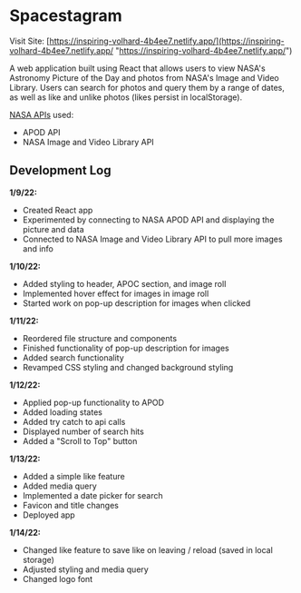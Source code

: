 # Spacestagram

Visit Site: [https://inspiring-volhard-4b4ee7.netlify.app/](https://inspiring-volhard-4b4ee7.netlify.app/ "https://inspiring-volhard-4b4ee7.netlify.app/")

A web application built using React that allows users to view NASA's Astronomy Picture of the Day and photos from NASA's Image and Video Library. Users can search for photos and query them by a range of dates, as well as like and unlike photos (likes persist in localStorage).

[NASA APIs](https://api.nasa.gov/ "https://api.nasa.gov/") used:

- APOD API
- NASA Image and Video Library API

## Development Log

**1/9/22:**

- Created React app
- Experimented by connecting to NASA APOD API and displaying the picture and data
- Connected to NASA Image and Video Library API to pull more images and info

**1/10/22:**

- Added styling to header, APOC section, and image roll
- Implemented hover effect for images in image roll
- Started work on pop-up description for images when clicked

**1/11/22:**

- Reordered file structure and components
- Finished functionality of pop-up description for images
- Added search functionality
- Revamped CSS styling and changed background styling

**1/12/22:**

- Applied pop-up functionality to APOD
- Added loading states
- Added try catch to api calls
- Displayed number of search hits
- Added a "Scroll to Top" button

**1/13/22:**

- Added a simple like feature
- Added media query
- Implemented a date picker for search
- Favicon and title changes
- Deployed app

**1/14/22:**

- Changed like feature to save like on leaving / reload (saved in local storage)
- Adjusted styling and media query
- Changed logo font
